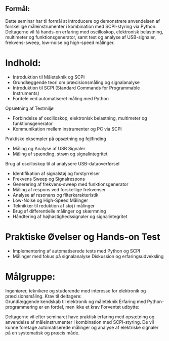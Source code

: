 ## Formål:

Dette seminar har til formål at introducere og demonstrere anvendelsen af forskellige måleinstrumenter i kombination med SCPI-styring via Python. Deltagerne vil få hands-on erfaring med oscilloskop, elektronisk belastning, multimeter og funktionsgenerator, samt test og analyse af USB-signaler, frekvens-sweep, low-noise og high-speed målinger. 
# Indhold:  
* Introduktion til Måleteknik og SCPI  
* Grundlæggende teori om præcisionsmåling og signalanalyse 
* Introduktion til SCPI (Standard Commands for Programmable Instruments) 
* Fordele ved automatiseret måling med Python  

Opsætning af Testmiljø  
* Forbindelse af oscilloskop, elektronisk belastning, multimeter og funktionsgenerator 
* Kommunikation mellem instrumenter og PC via SCPI 

Praktiske eksempler på opsætning og fejlfinding  
* Måling og Analyse af USB Signaler  
* Måling af spænding, strøm og signalintegritet
  
Brug af oscilloskop til at analysere USB-dataoverførsel 
* Identifikation af signalstøj og forstyrrelser  
* Frekvens Sweep og Signalrespons  
* Generering af frekvens-sweep med funktionsgenerator 
* Måling af respons ved forskellige frekvenser 
* Analyse af resonans og filterkarakteristik  
* Low-Noise og High-Speed Målinger  
* Teknikker til reduktion af støj i målinger 
* Brug af differentielle målinger og skærmning 
* Håndtering af højhastighedssignaler og signalintegritet  

# Praktiske Øvelser og Hands-on Test  
* Implementering af automatiserede tests med Python og SCPI 
* Målinger med fokus på signalanalyse 
Diskussion og erfaringsudveksling  

# Målgruppe:

Ingeniører, teknikere og studerende med interesse for elektronik og præcisionsmåling. 
Krav til deltagere:  
Grundlæggende kendskab til elektronik og måleteknik 
Erfaring med Python-programmering er en fordel, men ikke et krav 
Forventet udbytte:

Deltagerne vil efter seminaret have praktisk erfaring med opsætning og anvendelse af måleinstrumenter i kombination med SCPI-styring. De vil kunne foretage automatiserede målinger og analyse af elektriske signaler på en systematisk og præcis måde. 
